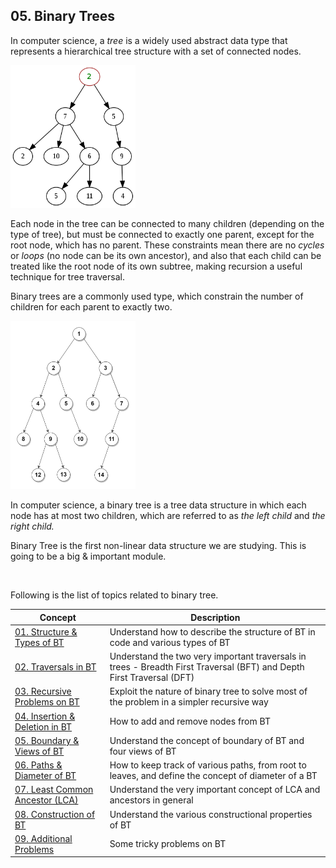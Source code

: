 ## 05. Binary Trees

In computer science, a *tree* is a widely used abstract data type that represents a hierarchical tree structure with a set of connected nodes. 

<img src="../img/tree.png" width="200">

Each node in the tree can be connected to many children (depending on the type of tree), but must be connected to exactly one parent, except for the root node, which has no parent. These constraints mean there are no *cycles* or *loops* (no node can be its own ancestor), and also that each child can be treated like the root node of its own subtree, making recursion a useful technique for tree traversal. 

Binary trees are a commonly used type, which constrain the number of children for each parent to exactly two.

<img src="../img/binary_tree.png" width="200">

In computer science, a binary tree is a tree data structure in which each node has at most two children, which are referred to as *the left child* and *the right child.*

Binary Tree is the first non-linear data structure we are studying. This is going to be a big & important module. 

<br/>

Following is the list of topics related to binary tree. 

| Concept | Description |
| -- | -- |
| [01. Structure & Types of BT](./01_Structure_and_Types.md) | Understand how to describe the structure of BT in code and various types of BT |
| [02. Traversals in BT](./02_Traversals.md) | Understand the two very important traversals in trees - Breadth First Traversal (BFT) and Depth First Traversal (DFT) |
| [03. Recursive Problems on BT](./03_Recursive_problems.md) | Exploit the nature of binary tree to solve most of the problem in a simpler recursive way |
| [04. Insertion & Deletion in BT](./04_Insertion_and_Deletion.md) | How to add and remove nodes from BT | 
| [05. Boundary & Views of BT](./05_Boundaries_and_Views.md) | Understand the concept of boundary of BT and four views of BT |
| [06. Paths & Diameter of BT](./06_Paths_and_Diameter.md) | How to keep track of various paths, from root to leaves, and define the concept of diameter of a BT |
| [07. Least Common Ancestor (LCA)](./07_LCA.md) | Understand the very important concept of LCA and ancestors in general |
| [08. Construction of BT](./08_Construction_of_BT.md) | Understand the various constructional properties of BT |
| [09. Additional Problems](./09_Additional_Problems.md) | Some tricky problems on BT |
